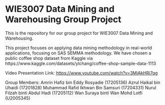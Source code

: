 # WIE3007 Data Mining and Warehousing Group Project

This is the repository for our group project for WIE3007 Data Mining and Warehousing.
<p> This project focuses on applying data mining methodology in real-world applications, focusing on SAS SEMMA methodology.
We have chosen a public coffee shop dataset from Kaggle via https://www.kaggle.com/datasets/ylchang/coffee-shop-sample-data-1113

Video Presentation Link:
https://www.youtube.com/watch?v=3MiAkHRi7qg

Group Members:
Amrin Hafiz bin Eddy Rosyadie (17205136)
Azrul Haikal bin Uhaidi (17201828)
Muhammad Rafid Ikhwan Bin Samsuri (17204331)
Nurul Filzah binti Abdul Hadi (17205112)
Wan Suraya binti Wan Mohd Lotfi (U2005345)
